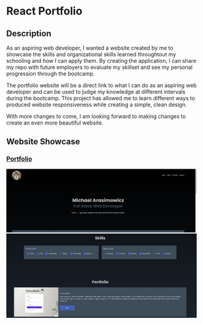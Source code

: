 # React Portfolio

## Description

As an aspiring web developer, I wanted a website created by me to showcase the skills and organizational skills learned throughtout my schooling and how I can apply them. By creating the application, I can share my repo with future employers to evaluate my skillset and see my personal progression through the bootcamp. 

The portfolio website will be a direct link to what I can do as an aspiring web developer and can be used to judge my knowledge at different intervals during the bootcamp. This project has allowed me to learn different ways to produced website responsiveness while creating a simple, clean design. 

With more changes to come, I am looking forward to making changes to create an even more beautiful website.

## Website Showcase

### <ins>[Portfolio](https://tiomeko.github.io/React-Portfolio/)</ins>

![Preview of porfolio website](./src/images/appShowcase.PNG)
![Preview of porfolio website 2](./src/images/appShowcase2.PNG)